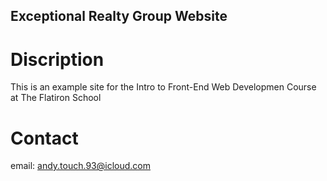 Exceptional Realty Group Website
---

# Discription
This is an example site for the Intro to Front-End Web Developmen Course at The Flatiron School

# Contact
email: andy.touch.93@icloud.com